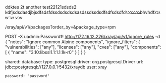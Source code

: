ddktes 2t another test22121sdsds2
kdfjsdsdasdjbjsdfsdsfdssdsdsdsdsasdssdssdsdfsdfsdsdfdגכגגככגbhvhdfגכגעכע
שדש

 /xray/api/v1/packages?order_by=&package_type=rpm


 POST -X uadmin:Password1! http://172.16.12.226/xray/api/v1/ignore_rules
 -d
{
  "notes": "Ignore common Alpine components",
  "ignore_filters": {
    "vulnerabilities": ["any"],
    "licenses": ["any"],
    "cves": ["any"],
    "components": [
      { "name": "3.10:libssl1.1:1.1.1k-r0" }
    ]
  }
}


shared:
  database:
    type: postgresql
    driver: org.postgresql.Driver
    url: jdbc:postgresql://127.0.0.1:5432/xraydb
    user: xray
  
    password: "password"
